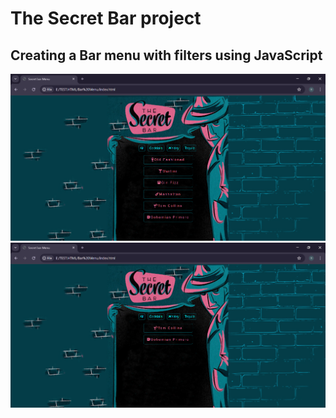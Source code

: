 # The Secret Bar project
## Creating a Bar menu with filters using JavaScript
![Example Image](assets/images/Sc%201.png)
![Example Image](assets/images/Sc2.png)
